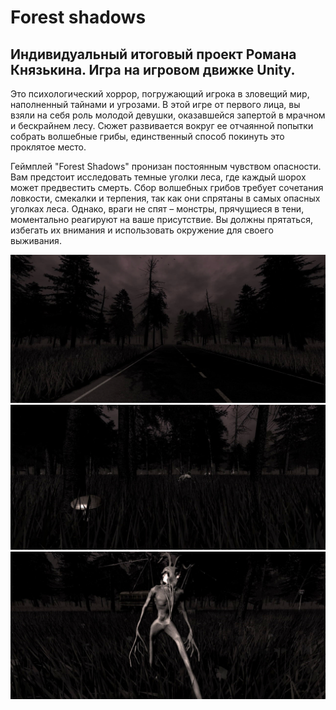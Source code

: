 # Forest shadows

## Индивидуальный итоговый проект Романа Князькина. Игра на игровом движке Unity.

Это психологический хоррор, погружающий игрока в зловещий мир, наполненный тайнами и угрозами. В этой игре от первого лица, вы взяли на себя роль молодой девушки, оказавшейся запертой в мрачном и бескрайнем лесу. Сюжет развивается вокруг ее отчаянной попытки собрать волшебные грибы, единственный способ покинуть это проклятое место.

Геймплей "Forest Shadows" пронизан постоянным чувством опасности. Вам предстоит исследовать темные уголки леса, где каждый шорох может предвестить смерть. Сбор волшебных грибов требует сочетания ловкости, смекалки и терпения, так как они спрятаны в самых опасных уголках леса. Однако, враги не спят – монстры, прячущиеся в тени, моментально реагируют на ваше присутствие. Вы должны прятаться, избегать их внимания и использовать окружение для своего выживания.

![GitHub Logo](https://github.com/romavulomdrog/forest_shadows/blob/main/img/1.jpg?raw=true)
![GitHub Logo](https://github.com/romavulomdrog/forest_shadows/blob/main/img/4.jpg?raw=true)
![GitHub Logo](https://github.com/romavulomdrog/forest_shadows/blob/main/img/5.jpg?raw=true)
